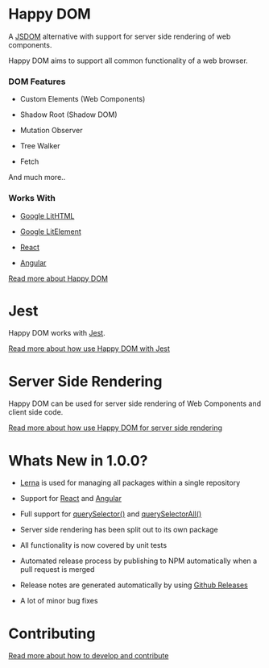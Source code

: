 # Happy DOM
A [JSDOM](https://github.com/jsdom/jsdom) alternative with support for server side rendering of web components.

Happy DOM aims to support all common functionality of a web browser.



### DOM Features

- Custom Elements (Web Components)

- Shadow Root (Shadow DOM)

- Mutation Observer

- Tree Walker

- Fetch
  

And much more..

  

### Works With

- [Google LitHTML](https://lit-html.polymer-project.org)

- [Google LitElement](https://lit-element.polymer-project.org)

- [React](https://reactjs.org)

- [Angular](https://angular.io/)

  

[Read more about Happy DOM](https://github.com/capricorn86/happy-dom/tree/master/packages/happy-dom)



# Jest

Happy DOM works with [Jest](https://jestjs.io/).

[Read more about how use Happy DOM with Jest](https://github.com/capricorn86/happy-dom/tree/master/packages/jest-environment)



# Server Side Rendering

Happy DOM can be used for server side rendering of Web Components and client side code.

[Read more about how use Happy DOM for server side rendering](https://github.com/capricorn86/happy-dom/tree/master/src/packages)



# Whats New in 1.0.0?

- [Lerna](https://lerna.js.org/) is used for managing all packages within a single repository

- Support for [React](https://reactjs.org) and [Angular](https://angular.io/)

- Full support for [querySelector()](https://www.w3.org/TR/selectors-api/#queryselector) and [querySelectorAll()](https://www.w3.org/TR/selectors-api/#queryselectorall)

- Server side rendering has been split out to its own package

- All functionality is now covered by unit tests

- Automated release process by publishing to NPM automatically when a pull request is merged

- Release notes are generated automatically by using [Github Releases](https://docs.github.com/en/free-pro-team@latest/github/administering-a-repository/about-releases)

- A lot of minor bug fixes



# Contributing

[Read more about how to develop and contribute](https://github.com/capricorn86/happy-dom/blob/master/docs/contributing.md)